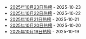 * [2025年10月23日热榜](https://product-daily.haha.ai/posts/20251023) - 2025-10-23
* [2025年10月22日热榜](https://product-daily.haha.ai/posts/20251022) - 2025-10-22
* [2025年10月21日热榜](https://product-daily.haha.ai/posts/20251021) - 2025-10-21
* [2025年10月20日热榜](https://product-daily.haha.ai/posts/20251020) - 2025-10-20
* [2025年10月19日热榜](https://product-daily.haha.ai/posts/20251019) - 2025-10-19
